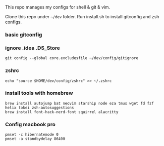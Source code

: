 This repo manages my configs for shell & git & vim.

Clone this repo under `~/dev` folder. Run install.sh to install gitconfig and
zsh configs.

### basic gitconfig

### ignore .idea .DS_Store

```
git config --global core.excludesfile ~/dev/config/gitignore
```

### zshrc

```
echo "source $HOME/dev/config/zshrc" >> ~/.zshrc
```

### install tools with homebrew

```
brew install autojump bat neovim starship node eza tmux wget fd fzf helix tokei zsh-autosuggestions
brew install font-hack-nerd-font squirrel alacritty
```

### Config macbook pro

```
pmset -c hibernatemode 0
pmset -a standbydelay 86400
```
